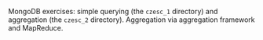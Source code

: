 MongoDB exercises: simple querying (the `czesc_1` directory) and aggregation (the `czesc_2` directory). Aggregation via aggregation framework and MapReduce.
